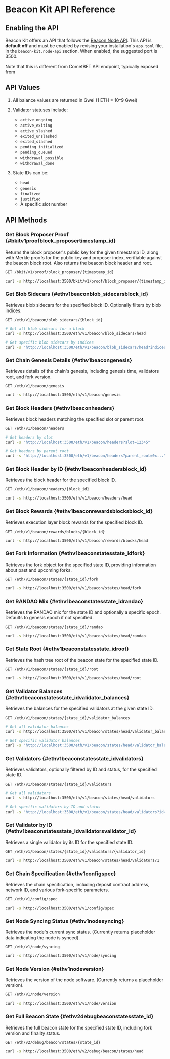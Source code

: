 # Beacon Kit API Reference

## Enabling the API

Beacon Kit offers an API that follows the [Beacon Node API](https://ethereum.github.io/beacon-APIs/). This API is **default off** and must be enabled by revising your installation's `app.toml` file, in the `beacon-kit.node-api` section. When enabled, the suggested port is 3500.

Note that this is different from CometBFT API endpoint, typically exposed from 

## API Values

1. All balance values are returned in Gwei (1 ETH = 10^9 Gwei)
2. Validator statuses include:

   - `active_ongoing`
   - `active_exiting`
   - `active_slashed`
   - `exited_unslashed`
   - `exited_slashed`
   - `pending_initialized`
   - `pending_queued`
   - `withdrawal_possible`
   - `withdrawal_done`

3. State IDs can be:
   - `head`
   - `genesis`
   - `finalized`
   - `justified`
   - A specific slot number


## API Methods

### Get Block Proposer Proof {#bkitv1proofblock_proposertimestamp_id}
Returns the block proposer's public key for the given timestamp ID, along with Merkle proofs for the public key and proposer index, verifiable against the beacon block root. Also returns the beacon block header and root.

```http
GET /bkit/v1/proof/block_proposer/{timestamp_id}
```

```bash
curl -s http://localhost:3500/bkit/v1/proof/block_proposer/{timestamp_id}
```

### Get Blob Sidecars {#ethv1beaconblob_sidecarsblock_id}
Retrieves blob sidecars for the specified block ID. Optionally filters by blob indices.

```http
GET /eth/v1/beacon/blob_sidecars/{block_id}
```

```bash
# Get all blob sidecars for a block
curl -s http://localhost:3500/eth/v1/beacon/blob_sidecars/head

# Get specific blob sidecars by indices
curl -s "http://localhost:3500/eth/v1/beacon/blob_sidecars/head?indices=0,1"
```

### Get Chain Genesis Details {#ethv1beacongenesis}
Retrieves details of the chain's genesis, including genesis time, validators root, and fork version.

```http
GET /eth/v1/beacon/genesis
```

```bash
curl -s http://localhost:3500/eth/v1/beacon/genesis
```

### Get Block Headers {#ethv1beaconheaders}
Retrieves block headers matching the specified slot or parent root.

```http
GET /eth/v1/beacon/headers
```

```bash
# Get headers by slot
curl -s "http://localhost:3500/eth/v1/beacon/headers?slot=12345"

# Get headers by parent root
curl -s "http://localhost:3500/eth/v1/beacon/headers?parent_root=0x..."
```

### Get Block Header by ID {#ethv1beaconheadersblock_id}
Retrieves the block header for the specified block ID.

```http
GET /eth/v1/beacon/headers/{block_id}
```

```bash
curl -s http://localhost:3500/eth/v1/beacon/headers/head
```

### Get Block Rewards {#ethv1beaconrewardsblocksblock_id}
Retrieves execution layer block rewards for the specified block ID.

```http
GET /eth/v1/beacon/rewards/blocks/{block_id}
```

```bash
curl -s http://localhost:3500/eth/v1/beacon/rewards/blocks/head
```

### Get Fork Information {#ethv1beaconstatesstate_idfork}
Retrieves the fork object for the specified state ID, providing information about past and upcoming forks.

```http
GET /eth/v1/beacon/states/{state_id}/fork
```

```bash
curl -s http://localhost:3500/eth/v1/beacon/states/head/fork
```

### Get RANDAO Mix {#ethv1beaconstatesstate_idrandao}
Retrieves the RANDAO mix for the state ID and optionally a specific epoch. Defaults to genesis epoch if not specified.

```http
GET /eth/v1/beacon/states/{state_id}/randao
```

```bash
curl -s http://localhost:3500/eth/v1/beacon/states/head/randao
```

### Get State Root {#ethv1beaconstatesstate_idroot}
Retrieves the hash tree root of the beacon state for the specified state ID.

```http
GET /eth/v1/beacon/states/{state_id}/root
```

```bash
curl -s http://localhost:3500/eth/v1/beacon/states/head/root
```

### Get Validator Balances {#ethv1beaconstatesstate_idvalidator_balances}
Retrieves the balances for the specified validators at the given state ID.

```http
GET /eth/v1/beacon/states/{state_id}/validator_balances
```

```bash
# Get all validator balances
curl -s http://localhost:3500/eth/v1/beacon/states/head/validator_balances

# Get specific validator balances
curl -s "http://localhost:3500/eth/v1/beacon/states/head/validator_balances?id=1,2,3"
```

### Get Validators {#ethv1beaconstatesstate_idvalidators}
Retrieves validators, optionally filtered by ID and status, for the specified state ID.

```http
GET /eth/v1/beacon/states/{state_id}/validators
```

```bash
# Get all validators
curl -s http://localhost:3500/eth/v1/beacon/states/head/validators

# Get specific validators by ID and status
curl -s "http://localhost:3500/eth/v1/beacon/states/head/validators?id=1,2,3&status=active_ongoing"
```

### Get Validator by ID {#ethv1beaconstatesstate_idvalidatorsvalidator_id}
Retrieves a single validator by its ID for the specified state ID.

```http
GET /eth/v1/beacon/states/{state_id}/validators/{validator_id}
```

```bash
curl -s http://localhost:3500/eth/v1/beacon/states/head/validators/1
```

### Get Chain Specification {#ethv1configspec}
Retrieves the chain specification, including deposit contract address, network ID, and various fork-specific parameters.

```http
GET /eth/v1/config/spec
```

```bash
curl -s http://localhost:3500/eth/v1/config/spec
```

### Get Node Syncing Status {#ethv1nodesyncing}
Retrieves the node's current sync status. (Currently returns placeholder data indicating the node is synced).

```http
GET /eth/v1/node/syncing
```

```bash
curl -s http://localhost:3500/eth/v1/node/syncing
```

### Get Node Version {#ethv1nodeversion}
Retrieves the version of the node software. (Currently returns a placeholder version).

```http
GET /eth/v1/node/version
```

```bash
curl -s http://localhost:3500/eth/v1/node/version
```

### Get Full Beacon State {#ethv2debugbeaconstatesstate_id}
Retrieves the full beacon state for the specified state ID, including fork version and finality status.

```http
GET /eth/v2/debug/beacon/states/{state_id}
```

```bash
curl -s http://localhost:3500/eth/v2/debug/beacon/states/head
```
